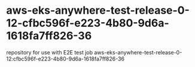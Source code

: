 # aws-eks-anywhere-test-release-0-12-cfbc596f-e223-4b80-9d6a-1618fa7ff826-36
repository for use with E2E test job aws-eks-anywhere-test-release-0-12:cfbc596f-e223-4b80-9d6a-1618fa7ff826-36
